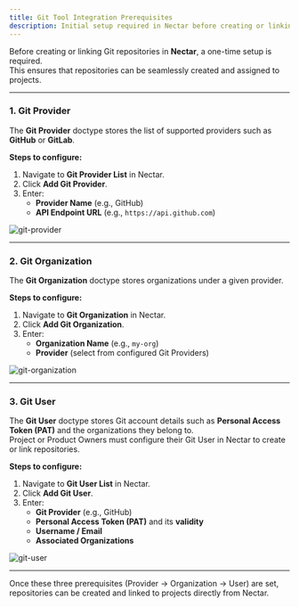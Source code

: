 ```yaml
---
title: Git Tool Integration Prerequisites
description: Initial setup required in Nectar before creating or linking repositories from Git.
---
```


Before creating or linking Git repositories in **Nectar**, a one-time setup is required.  
This ensures that repositories can be seamlessly created and assigned to projects.

---

### 1. Git Provider

The **Git Provider** doctype stores the list of supported providers such as **GitHub** or **GitLab**.  

**Steps to configure:**
1. Navigate to **Git Provider List** in Nectar.  
2. Click **Add Git Provider**.  
3. Enter:  
   - **Provider Name** (e.g., GitHub)  
   - **API Endpoint URL** (e.g., `https://api.github.com`)  

![git-provider](/lens-docs/git-provider.png)

---

### 2. Git Organization

The **Git Organization** doctype stores organizations under a given provider.  

**Steps to configure:**
1. Navigate to **Git Organization** in Nectar.  
2. Click **Add Git Organization**.  
3. Enter:  
   - **Organization Name** (e.g., `my-org`)  
   - **Provider** (select from configured Git Providers)  

![git-organization](/lens-docs/git-organization.png)

---

### 3. Git User

The **Git User** doctype stores Git account details such as **Personal Access Token (PAT)** and the organizations they belong to.  
Project or Product Owners must configure their Git User in Nectar to create or link repositories.  

**Steps to configure:**
1. Navigate to **Git User List** in Nectar.  
2. Click **Add Git User**.  
3. Enter:  
   - **Git Provider** (e.g., GitHub)  
   - **Personal Access Token (PAT)** and its **validity**  
   - **Username / Email**  
   - **Associated Organizations**  

![git-user](/lens-docs/git-user.jpeg)

---

Once these three prerequisites (Provider → Organization → User) are set, repositories can be created and linked to projects directly from Nectar.
